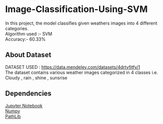 # Image-Classification-Using-SVM
In this project, the model classifies given weathers images into 4 different categories.<br/>
Algorithm used :- SVM <br/>
Accuracy:- 60.33%
## About Dataset
DATASET USED : https://data.mendeley.com/datasets/4drtyfjtfy/1 <br/>
The dataset contains various weather images categorized in 4 classes i.e. Cloudy , rain , shine , sunsrise </br>
## Dependencies 
[Jupyter Notebook](https://jupyter.org/)<br/>
[Numpy](https://numpy.org/)<br/>
[PathLib](https://pypi.org/project/pathlib/)<br/>
